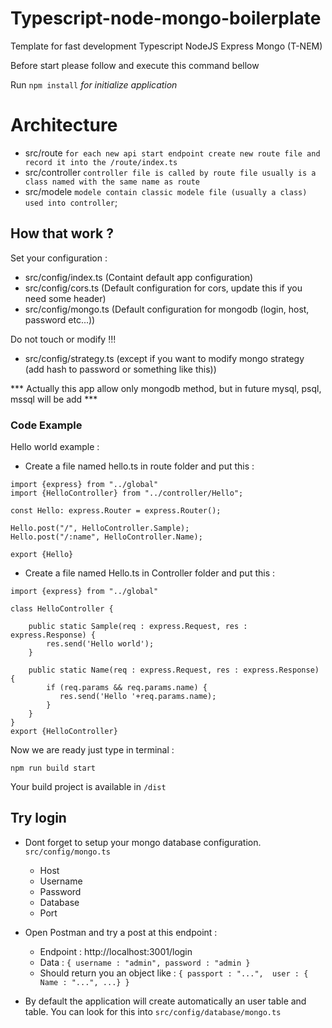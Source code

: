 # Typescript-node-mongo-boilerplate

Template for fast development Typescript NodeJS Express Mongo (T-NEM)

Before start please follow and execute this command bellow

Run `npm install`  *for initialize application*

# Architecture 


- src/route `for each new api start endpoint create new route file and record it into the /route/index.ts`
- src/controller `controller file is called by route file usually is a class named with the same name as route`
- src/modele `modele contain classic modele file (usually a class) used into controller`;


## How that work ? 

Set your configuration : 

- src/config/index.ts  (Containt default app configuration)
- src/config/cors.ts   (Default configuration for cors, update this if you need some header)
- src/config/mongo.ts  (Default configuration for mongodb (login, host, password etc...))

Do not touch or modify !!! 
- src/config/strategy.ts  (except if you want to modify mongo strategy (add hash to password or something like this))

*** Actually this app allow only mongodb method, but in future mysql, psql, mssql will be add ***


### Code Example 
Hello world example : 

- Create a file named hello.ts in route folder and put this :
 
```
import {express} from "../global"
import {HelloController} from "../controller/Hello";   

const Hello: express.Router = express.Router();

Hello.post("/", HelloController.Sample);
Hello.post("/:name", HelloController.Name);

export {Hello}
```

- Create a file named Hello.ts in Controller folder and put this :

```
import {express} from "../global"

class HelloController {

    public static Sample(req : express.Request, res : express.Response) {
        res.send('Hello world');
    }

    public static Name(req : express.Request, res : express.Response) {
        if (req.params && req.params.name) {
           res.send('Hello '+req.params.name);
        }   
    }
} 
export {HelloController}
```

Now we are ready just type in terminal :

`npm run build start`

Your build project is available in `/dist`

## Try login 

- Dont forget to setup your mongo database configuration. `src/config/mongo.ts`
    - Host
    - Username
    - Password
    - Database 
    - Port
    
- Open Postman and try a post at this endpoint : 
    - Endpoint : http://localhost:3001/login
    - Data : ```
    {
        username : "admin",
        password : "admin
    }
           ```
    - Should return you an object like : ```{ passport : "...", 
    user : { Name : "...", ...}
    }```
- By default the application will create automatically an user table and table. You can look for this into
`src/config/database/mongo.ts`  
